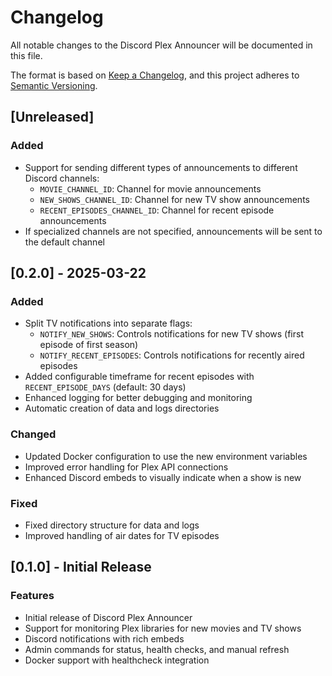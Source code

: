 <!-- markdownlint-disable MD024 -->

# Changelog

All notable changes to the Discord Plex Announcer will be documented in this file.

The format is based on [Keep a Changelog](https://keepachangelog.com/en/1.0.0/),
and this project adheres to [Semantic Versioning](https://semver.org/spec/v2.0.0.html).

## [Unreleased]

### Added

- Support for sending different types of announcements to different Discord channels:
  - `MOVIE_CHANNEL_ID`: Channel for movie announcements
  - `NEW_SHOWS_CHANNEL_ID`: Channel for new TV show announcements
  - `RECENT_EPISODES_CHANNEL_ID`: Channel for recent episode announcements
- If specialized channels are not specified, announcements will be sent to the default channel

## [0.2.0] - 2025-03-22

### Added

- Split TV notifications into separate flags:
  - `NOTIFY_NEW_SHOWS`: Controls notifications for new TV shows (first episode of first season)
  - `NOTIFY_RECENT_EPISODES`: Controls notifications for recently aired episodes
- Added configurable timeframe for recent episodes with `RECENT_EPISODE_DAYS` (default: 30 days)
- Enhanced logging for better debugging and monitoring
- Automatic creation of data and logs directories

### Changed

- Updated Docker configuration to use the new environment variables
- Improved error handling for Plex API connections
- Enhanced Discord embeds to visually indicate when a show is new

### Fixed

- Fixed directory structure for data and logs
- Improved handling of air dates for TV episodes

## [0.1.0] - Initial Release

### Features

- Initial release of Discord Plex Announcer
- Support for monitoring Plex libraries for new movies and TV shows
- Discord notifications with rich embeds
- Admin commands for status, health checks, and manual refresh
- Docker support with healthcheck integration
